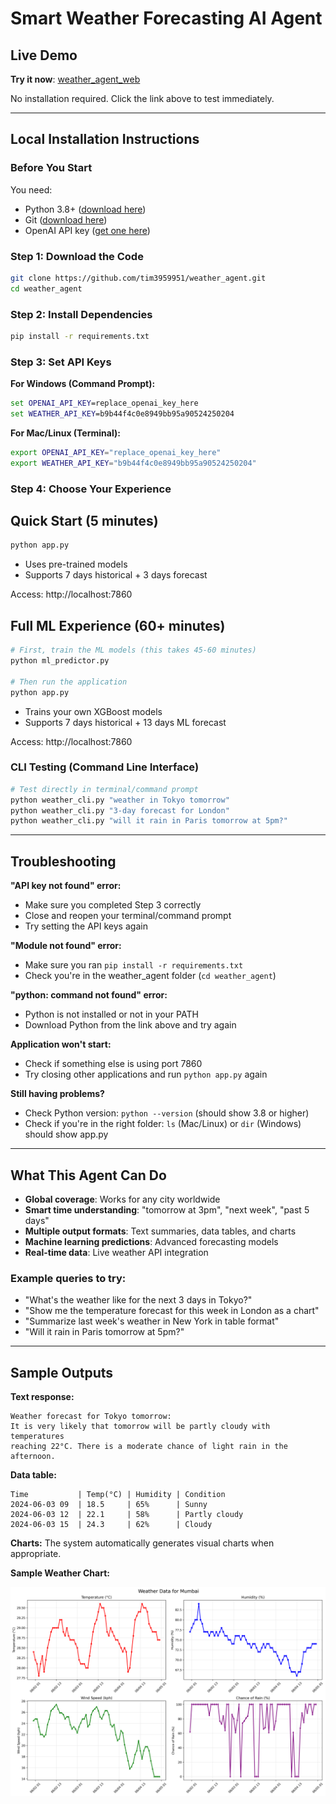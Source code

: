 # Smart Weather Forecasting AI Agent

## Live Demo
**Try it now**: [weather_agent_web](https://huggingface.co/spaces/ChienChung/weather_agent)

No installation required. Click the link above to test immediately.

---

## Local Installation Instructions

### Before You Start
You need:
- Python 3.8+ ([download here](https://www.python.org/downloads/))
- Git ([download here](https://git-scm.com/downloads))
- OpenAI API key ([get one here](https://platform.openai.com/api-keys))

### Step 1: Download the Code
```bash
git clone https://github.com/tim3959951/weather_agent.git
cd weather_agent
```

### Step 2: Install Dependencies
```bash
pip install -r requirements.txt
```

### Step 3: Set API Keys

**For Windows (Command Prompt):**
```cmd
set OPENAI_API_KEY=replace_openai_key_here
set WEATHER_API_KEY=b9b44f4c0e8949bb95a90524250204
```

**For Mac/Linux (Terminal):**
```bash
export OPENAI_API_KEY="replace_openai_key_here"
export WEATHER_API_KEY="b9b44f4c0e8949bb95a90524250204"
```

### Step 4: Choose Your Experience

## Quick Start (5 minutes)
```bash
python app.py
```
- Uses pre-trained models
- Supports 7 days historical + 3 days forecast


Access: http://localhost:7860

## Full ML Experience (60+ minutes)
```bash
# First, train the ML models (this takes 45-60 minutes)
python ml_predictor.py

# Then run the application
python app.py
```
- Trains your own XGBoost models
- Supports 7 days historical + 13 days ML forecast  

Access: http://localhost:7860

### CLI Testing (Command Line Interface)
```bash
# Test directly in terminal/command prompt
python weather_cli.py "weather in Tokyo tomorrow"
python weather_cli.py "3-day forecast for London"
python weather_cli.py "will it rain in Paris tomorrow at 5pm?"
```


---

## Troubleshooting

**"API key not found" error:**
- Make sure you completed Step 3 correctly
- Close and reopen your terminal/command prompt
- Try setting the API keys again

**"Module not found" error:**
- Make sure you ran `pip install -r requirements.txt`
- Check you're in the weather_agent folder (`cd weather_agent`)

**"python: command not found" error:**
- Python is not installed or not in your PATH
- Download Python from the link above and try again

**Application won't start:**
- Check if something else is using port 7860
- Try closing other applications and run `python app.py` again

**Still having problems?**
- Check Python version: `python --version` (should show 3.8 or higher)
- Check if you're in the right folder: `ls` (Mac/Linux) or `dir` (Windows) should show app.py

---

## What This Agent Can Do

- **Global coverage**: Works for any city worldwide
- **Smart time understanding**: "tomorrow at 3pm", "next week", "past 5 days" 
- **Multiple output formats**: Text summaries, data tables, and charts
- **Machine learning predictions**: Advanced forecasting models
- **Real-time data**: Live weather API integration

### Example queries to try:
- "What's the weather like for the next 3 days in Tokyo?"
- "Show me the temperature forecast for this week in London as a chart"
- "Summarize last week's weather in New York in table format"
- "Will it rain in Paris tomorrow at 5pm?"

---

## Sample Outputs

**Text response:**
```
Weather forecast for Tokyo tomorrow:
It is very likely that tomorrow will be partly cloudy with temperatures 
reaching 22°C. There is a moderate chance of light rain in the afternoon.
```

**Data table:**
```
Time           | Temp(°C) | Humidity | Condition   
2024-06-03 09  | 18.5     | 65%      | Sunny       
2024-06-03 12  | 22.1     | 58%      | Partly cloudy
2024-06-03 15  | 24.3     | 62%      | Cloudy      
```

**Charts:** The system automatically generates visual charts when appropriate.

**Sample Weather Chart:**

![Weather Chart Example](weather_chart.png)
